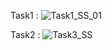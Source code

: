 Task1 : 
![Task1_SS_01](https://user-images.githubusercontent.com/123714188/231221467-561153bf-6427-4205-ac23-6d48c96a03eb.png)




Task2 : 
![Task3_SS](https://user-images.githubusercontent.com/123714188/231229401-148f4354-8ef2-458e-9f96-ef9ea6aea177.png)
